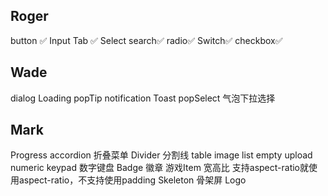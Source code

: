 ## Roger
button ✅
Input
Tab ✅
Select
search✅
radio✅
Switch✅
checkbox✅

## Wade
dialog
Loading
popTip
notification
Toast
popSelect 气泡下拉选择

## Mark
Progress
accordion 折叠菜单
Divider 分割线
table
image
list
empty
upload
numeric keypad 数字键盘
Badge 徽章
游戏Item
宽高比 支持aspect-ratio就使用aspect-ratio，不支持使用padding
Skeleton 骨架屏
Logo
